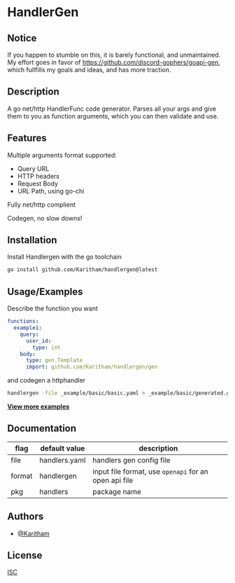 
# HandlerGen

## Notice

If you happen to stumble on this, it is barely functional, and unmaintained.
My effort goes in favor of <https://github.com/discord-gophers/goapi-gen>, which fullfills my goals and ideas, and has more traction.

## Description

A go net/http HandlerFunc code generator.
Parses all your args and give them to you as function arguments,
which you can then validate and use.

## Features

Multiple arguments format supported:
- Query URL
- HTTP headers
- Request Body
- URL Path, using go-chi

Fully net/http complient

Codegen, no slow downs!

  
## Installation 

Install Handlergen with the go toolchain

```bash 
go install github.com/Karitham/handlergen@latest
```

## Usage/Examples

Describe the function you want

```yml
functions:
  example1:
    query:
      user_id:
        type: int
    body:
      type: gen.Template
      import: github.com/Karitham/handlergen/gen
```

and codegen a httphandler

```sh
handlergen -file _example/basic/basic.yaml > _example/basic/generated.go
```

**[View more examples](_example)**
## Documentation

| flag | default value | description |
| ---- | --------- | ----------- |
| file | handlers.yaml  | handlers gen config file |
| format  | handlergen  | input file format, use `openapi` for an open api file |
| pkg  | handlers  | package name |

## Authors

- [@Karitham](https://www.github.com/Karitham)

## License

[ISC](https://choosealicense.com/licenses/isc/)
